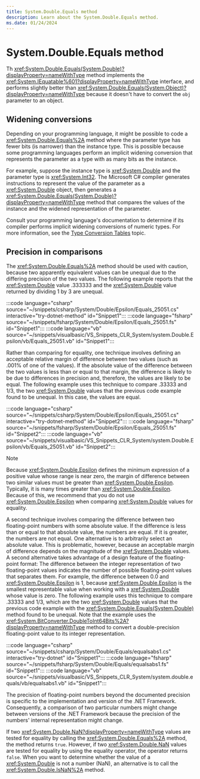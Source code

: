 ```yaml
---
title: System.Double.Equals method
description: Learn about the System.Double.Equals method.
ms.date: 01/24/2024
---
```

# System.Double.Equals method

Th <xref:System.Double.Equals(System.Double)?displayProperty=nameWithType> method implements the <xref:System.IEquatable%601?displayProperty=nameWithType> interface, and performs slightly better than <xref:System.Double.Equals(System.Object)?displayProperty=nameWithType> because it doesn't have to convert the `obj` parameter to an object.

## Widening conversions

Depending on your programming language, it might be possible to code a <xref:System.Double.Equals%2A> method where the parameter type has fewer bits (is narrower) than the instance type. This is possible because some programming languages perform an implicit widening conversion that represents the parameter as a type with as many bits as the instance.

For example, suppose the instance type is <xref:System.Double> and the parameter type is <xref:System.Int32>. The Microsoft C# compiler generates instructions to represent the value of the parameter as a <xref:System.Double> object, then generates a <xref:System.Double.Equals(System.Double)?displayProperty=nameWithType> method that compares the values of the instance and the widened representation of the parameter.

Consult your programming language's documentation to determine if its compiler performs implicit widening conversions of numeric types. For more information, see the [Type Conversion Tables](../../standard/base-types/conversion-tables.md) topic.

## Precision in comparisons

The <xref:System.Double.Equals%2A> method should be used with caution, because two apparently equivalent values can be unequal due to the differing precision of the two values. The following example reports that the <xref:System.Double> value .333333 and the <xref:System.Double> value returned by dividing 1 by 3 are unequal.

:::code language="csharp" source="~/snippets/csharp/System/Double/Epsilon/Equals_25051.cs" interactive="try-dotnet-method" id="Snippet1":::
:::code language="fsharp" source="~/snippets/fsharp/System/Double/Epsilon/Equals_25051.fs" id="Snippet1":::
:::code language="vb" source="~/snippets/visualbasic/VS_Snippets_CLR_System/system.Double.Epsilon/vb/Equals_25051.vb" id="Snippet1":::

Rather than comparing for equality, one technique involves defining an acceptable relative margin of difference between two values (such as .001% of one of the values). If the absolute value of the difference between the two values is less than or equal to that margin, the difference is likely to be due to differences in precision and, therefore, the values are likely to be equal. The following example uses this technique to compare .33333 and 1/3, the two <xref:System.Double> values that the previous code example found to be unequal. In this case, the values are equal.

:::code language="csharp" source="~/snippets/csharp/System/Double/Epsilon/Equals_25051.cs" interactive="try-dotnet-method" id="Snippet2":::
:::code language="fsharp" source="~/snippets/fsharp/System/Double/Epsilon/Equals_25051.fs" id="Snippet2":::
:::code language="vb" source="~/snippets/visualbasic/VS_Snippets_CLR_System/system.Double.Epsilon/vb/Equals_25051.vb" id="Snippet2":::

> [!NOTE]
> Because <xref:System.Double.Epsilon> defines the minimum expression of a positive value whose range is near zero, the margin of difference between two similar values must be greater than <xref:System.Double.Epsilon>. Typically, it is many times greater than <xref:System.Double.Epsilon>. Because of this, we recommend that you do not use <xref:System.Double.Epsilon> when comparing <xref:System.Double> values for equality.

A second technique involves comparing the difference between two floating-point numbers with some absolute value. If the difference is less than or equal to that absolute value, the numbers are equal. If it is greater, the numbers are not equal. One alternative is to arbitrarily select an absolute value. This is problematic, however, because an acceptable margin of difference depends on the magnitude of the <xref:System.Double> values. A second alternative takes advantage of a design feature of the floating-point format: The difference between the integer representation of two floating-point values indicates the number of possible floating-point values that separates them. For example, the difference between 0.0 and <xref:System.Double.Epsilon> is 1, because <xref:System.Double.Epsilon> is the smallest representable value when working with a <xref:System.Double> whose value is zero. The following example uses this technique to compare .33333 and 1/3, which are the two <xref:System.Double> values that the previous code example with the <xref:System.Double.Equals(System.Double)> method found to be unequal. Note that the example uses the <xref:System.BitConverter.DoubleToInt64Bits%2A?displayProperty=nameWithType> method to convert a double-precision floating-point value to its integer representation.

:::code language="csharp" source="~/snippets/csharp/System/Double/Equals/equalsabs1.cs" interactive="try-dotnet" id="Snippet1":::
:::code language="fsharp" source="~/snippets/fsharp/System/Double/Equals/equalsabs1.fs" id="Snippet1":::
:::code language="vb" source="~/snippets/visualbasic/VS_Snippets_CLR_System/system.double.equals/vb/equalsabs1.vb" id="Snippet1":::

The precision of floating-point numbers beyond the documented precision is specific to the implementation and version of the .NET Framework. Consequently, a comparison of two particular numbers might change between versions of the .NET Framework because the precision of the numbers' internal representation might change.

If two <xref:System.Double.NaN?displayProperty=nameWithType> values are tested for equality by calling the <xref:System.Double.Equals%2A> method, the method returns `true`. However, if two <xref:System.Double.NaN> values are tested for equality by using the equality operator, the operator returns `false`. When you want to determine whether the value of a <xref:System.Double> is not a number (NaN), an alternative is to call the <xref:System.Double.IsNaN%2A> method.
